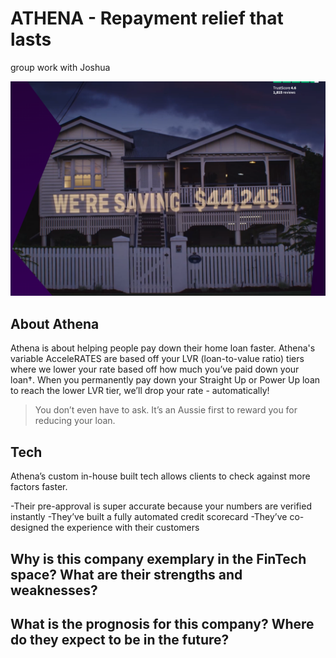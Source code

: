 # ATHENA - Repayment relief that lasts
group work with Joshua

![Screen Shot 2023-06-29 at 8.45.27 pm.png](https://github.com/miaomiaonana/Case-Study/blob/main/Screen%20Shot%202023-06-29%20at%208.45.27%20pm.png)

## About Athena

Athena is about helping people pay down their home loan faster. Athena's variable AcceleRATES are based off your LVR (loan-to-value ratio) tiers where we lower your rate based off how much you’ve paid down your loan†.
When you permanently pay down your Straight Up or Power Up loan to reach the lower LVR tier, we’ll drop your rate - automatically!

>You don’t even have to ask. It’s an Aussie first to reward you for reducing your loan.


## Tech

Athena’s custom in-house built tech allows clients to check against more factors faster.

-Their pre-approval is super accurate because your numbers are verified instantly
-They’ve built a fully automated credit scorecard
-They’ve co-designed the experience with their customers

## Why is this company exemplary in the FinTech space? What are their strengths and weaknesses?


## What is the prognosis for this company? Where do they expect to be in the future?
